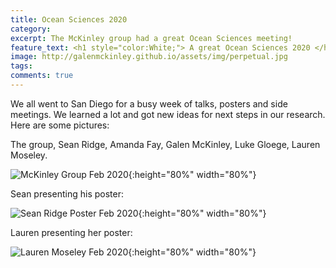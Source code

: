 ```yaml
---
title: Ocean Sciences 2020
category: 
excerpt: The McKinley group had a great Ocean Sciences meeting!
feature_text: <h1 style="color:White;"> A great Ocean Sciences 2020 </h1>
image: http://galenmckinley.github.io/assets/img/perpetual.jpg
tags: 
comments: true
---
```


We all went to San Diego for a busy week of talks, posters and side meetings. We learned a lot and got new ideas for next steps in our research. 
Here are some pictures:

The group, Sean Ridge, Amanda Fay, Galen McKinley, Luke Gloege, Lauren Moseley.

![McKinley Group Feb 2020]({{site.baseurl}}/assets/img/McKinleyGroup_feb2020_sm.jpg){:height="80%" width="80%"}

Sean presenting his poster:

![Sean Ridge Poster Feb 2020]({{site.baseurl}}/assets/img/RidgePosterFeb2020_sm.jpg){:height="80%" width="80%"}

Lauren presenting her poster: 

![Lauren Moseley Feb 2020]({{site.baseurl}}/assets/img/Lauren_poster_OS2020_sm.jpg){:height="80%" width="80%"}